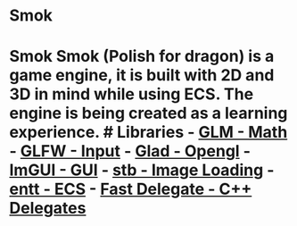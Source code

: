 # Smok
# Smok Smok (Polish for dragon) is a game engine, it is built with 2D and 3D in mind while using ECS. The engine is being created as a learning experience.  # Libraries - [GLM - Math](http://glm.g-truc.net/0.9.8/index.html) - [GLFW - Input](https://www.glfw.org/) - [Glad - Opengl](https://github.com/Dav1dde/glad) - [ImGUI - GUI](https://github.com/ocornut/imgui) - [stb - Image Loading](https://github.com/nothings/stb) - [entt - ECS](https://github.com/skypjack/entt) - [Fast Delegate - C++ Delegates](https://www.codeproject.com/Articles/7150/Member-Function-Pointers-and-the-Fastest-Possible)
